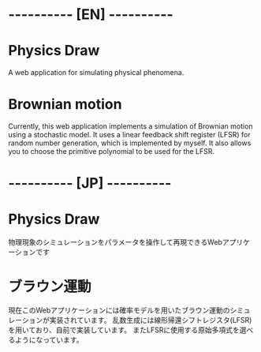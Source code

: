 # ---------- [EN] ----------

# Physics Draw

A web application for simulating physical phenomena.

# Brownian motion

Currently, this web application implements a simulation of Brownian motion using a stochastic model.
It uses a linear feedback shift register (LFSR) for random number generation, which is implemented by myself.
It also allows you to choose the primitive polynomial to be used for the LFSR.

# ---------- [JP] ----------

# Physics Draw

物理現象のシミュレーションをパラメータを操作して再現できるWebアプリケーションです

# ブラウン運動

現在このWebアプリケーションには確率モデルを用いたブラウン運動のシミュレーションが実装されています。
乱数生成には線形帰還シフトレジスタ(LFSR)を用いており、自前で実装しています。
またLFSRに使用する原始多項式を選べるようになっています。
